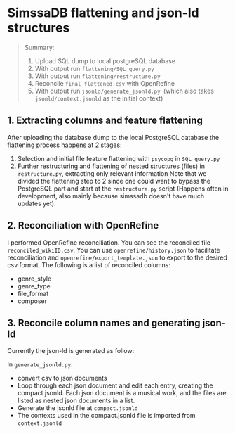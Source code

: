# SimssaDB flattening and json-ld structures

> Summary:  
>   1. Upload SQL dump to local postgreSQL database
>   2. With output run `flattening/SQL_query.py`
>   3. With output run `flattening/restructure.py`
>   4. Reconcile `final_flattened.csv` with OpenRefine
>   5. With output run `jsonld/generate_jsonld.py `(which also takes `jsonld/context.jsonld` as the initial context)

## 1. Extracting columns and feature flattening
After uploading the database dump to the local PostgreSQL database the flattening process happens at 2 stages:
1. Selection and initial file feature flattening with `psycopg` in `SQL_query.py` 
2. Further restructuring and flattening of nested structures (files) in `restructure.py`, extracting only relevant information
Note that we divided the flattening step to 2 since one could want to bypass the PostgreSQL part and start at the `restructure.py` script (Happens often in development, also mainly because simssadb doesn't have much updates yet).



## 2. Reconciliation with OpenRefine
I performed OpenRefine reconciliation. You can see the reconciled file `reconciled_wikiID.csv`. You can use `openrefine/history.json` to facilitate reconciliation and `openrefine/export_template.json` to export to the desired csv format.
The following is a list of reconciled columns:
- genre_style
- genre_type
- file_format
- composer
  

## 3. Reconcile column names and generating json-ld
Currently the json-ld is generated as follow:  

In `generate_jsonld.py`:
- convert csv to json documents 
- Loop through each json document and edit each entry, creating the compact jsonld. Each json document is a musical work, and the files are listed as nested json documents in a list.
- Generate the jsonld file at `compact.jsonld`
- The contexts used in the compact.jsonld file is imported from `context.jsonld`


